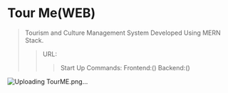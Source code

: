 # Tour Me(WEB)
>Tourism and Culture Management System Developed Using MERN Stack.
>>URL:
>>>Start Up Commands: Frontend:() Backend:()

![Uploading TourME.png…]()
